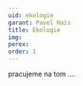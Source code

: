 ```yaml
---
uid: ekologie
garant: Pavel Hais
title: Ekologie
img: 
perex: 
order: 1
---
```


pracujeme na tom ....

